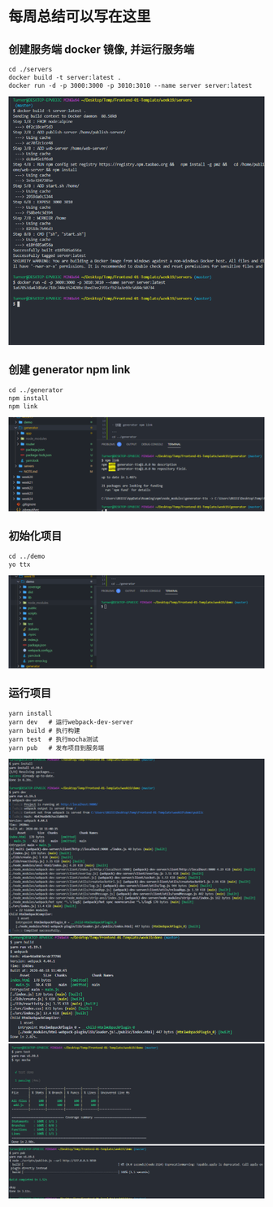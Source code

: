# 每周总结可以写在这里

## 创建服务端 docker 镜像, 并运行服务端
```
cd ./servers
docker build -t server:latest .
docker run -d -p 3000:3000 -p 3010:3010 --name server server:latest
```
![创建服务端 docker 镜像, 并运行服务端](../documents/images/toolchain-docker.png)

## 创建 generator npm link
```
cd ../generator
npm install 
npm link
```
![创建 generator npm link](../documents/images/toolchain-npmlink.png)

## 初始化项目
```
cd ../demo
yo ttx
```
![初始化项目](../documents/images/toolchain-yottx.png)

## 运行项目
```
yarn install
yarn dev   # 运行webpack-dev-server
yarn build # 执行构建
yarn test  # 执行mocha测试
yarn pub   # 发布项目到服务端
```
![dev](../documents/images/toolchain-dev.png)
![build](../documents/images/toolchain-build.png)
![test](../documents/images/toolchain-test.png)
![pub](../documents/images/toolchain-pub.png)
